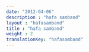 ```yaml
---
date: "2012-04-06"
description : "hafa samband"
layout : "hafasamband"
title : "hafa samband"
weight : 2
translationKey: "hafasamband"
---
```

